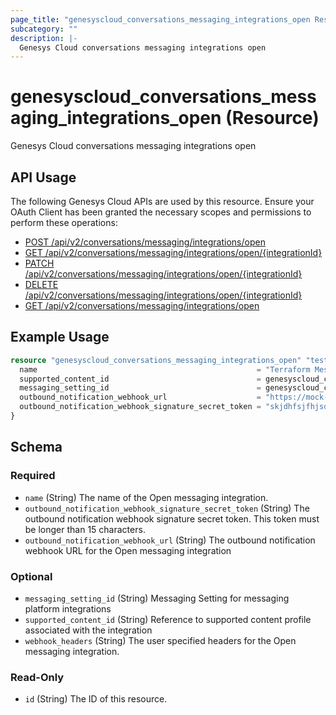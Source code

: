 ```yaml
---
page_title: "genesyscloud_conversations_messaging_integrations_open Resource - terraform-provider-genesyscloud"
subcategory: ""
description: |-
  Genesys Cloud conversations messaging integrations open
---
```

# genesyscloud_conversations_messaging_integrations_open (Resource)

Genesys Cloud conversations messaging integrations open

## API Usage
The following Genesys Cloud APIs are used by this resource. Ensure your OAuth Client has been granted the necessary scopes and permissions to perform these operations:

* [POST /api/v2/conversations/messaging/integrations/open](https://developer.genesys.cloud/devapps/api-explorer#post-api-v2-conversations-messaging-integrations-open)
* [GET /api/v2/conversations/messaging/integrations/open/{integrationId}](https://developer.genesys.cloud/devapps/api-explorer#get-api-v2-conversations-messaging-integrations-open--integrationId-)
* [PATCH /api/v2/conversations/messaging/integrations/open/{integrationId}](https://developer.genesys.cloud/devapps/api-explorer#patch-api-v2-conversations-messaging-integrations-open--integrationId-)
* [DELETE /api/v2/conversations/messaging/integrations/open/{integrationId}](https://developer.genesys.cloud/devapps/api-explorer#delete-api-v2-conversations-messaging-integrations-open--integrationId-)
* [GET /api/v2/conversations/messaging/integrations/open](https://developer.genesys.cloud/devapps/api-explorer#get-api-v2-conversations-messaging-integrations-open)



## Example Usage

```terraform
resource "genesyscloud_conversations_messaging_integrations_open" "test_resource_open" {
  name                                                 = "Terraform Messaging Integration Open - 1"
  supported_content_id                                 = genesyscloud_conversations_messaging_supportedcontent.example_supported_content.id
  messaging_setting_id                                 = genesyscloud_conversations_messaging_settings.example_settings.id
  outbound_notification_webhook_url                    = "https://mock-server.prv-use1.test-pure.cloud/messaging-service/webhook"
  outbound_notification_webhook_signature_secret_token = "skjdhfsjfhjsdsoquwajkad1234"
}
```

<!-- schema generated by tfplugindocs -->
## Schema

### Required

- `name` (String) The name of the Open messaging integration.
- `outbound_notification_webhook_signature_secret_token` (String) The outbound notification webhook signature secret token. This token must be longer than 15 characters.
- `outbound_notification_webhook_url` (String) The outbound notification webhook URL for the Open messaging integration

### Optional

- `messaging_setting_id` (String) Messaging Setting for messaging platform integrations
- `supported_content_id` (String) Reference to supported content profile associated with the integration
- `webhook_headers` (String) The user specified headers for the Open messaging integration.

### Read-Only

- `id` (String) The ID of this resource.


